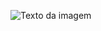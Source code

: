![Texto da imagem](https://certiprof.com/cdn/shop/files/Certiprof_Scrum_Foundation_badge480x480_1440x1440.webp?v=1730904261)
